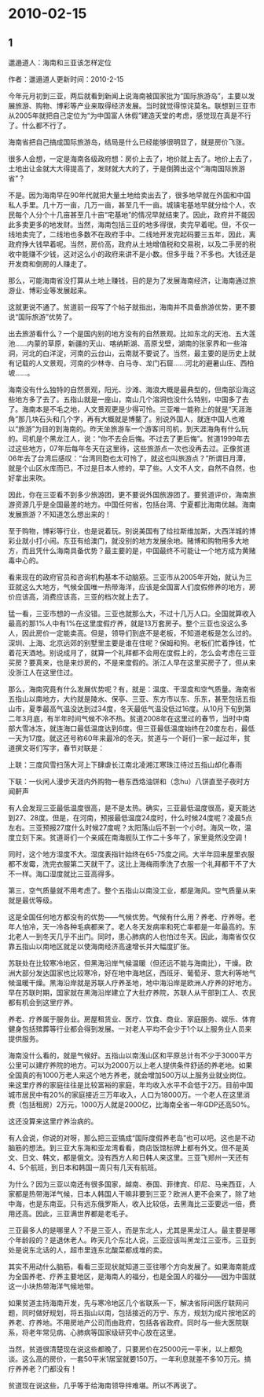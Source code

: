 # 2010-02-15

## 1

邋遢道人：海南和三亚该怎样定位

作者：邋遢道人更新时间：2010-2-15 

今年元月初到三亚，两后就看到新闻上说海南被国家批为“国际旅游岛”，主要以发展旅游、购物、博彩等产业来取得经济发展。当时就觉得惊诧莫名。联想到三亚市从2005年就把自己定位为“为中国富人休假”建造天堂的考虑，感觉现在真是不行了。什么都不行了。

海南省把自己搞成国际旅游岛，结局是什么已经能够很明显了，就是房价飞涨。

很多人会想，一定是海南各级政府想：房价上去了，地价就上去了。地价上去了，土地出让金就大大得提高了，发财就大大的了，于是倒腾出这个“海南国际旅游省”？

不是。因为海南早在90年代就把大量土地给卖出去了，很多地早就在外国和中国私人手里。几十万一亩，几万一亩，甚至几千一亩。城镇宅基地早就分给个人，农民每个人分个十几亩甚至几十亩“宅基地”的情况早就结束了。因此，政府并不能因此多卖更多的地发财。当然，海南包括三亚的地多得很，卖完早着呢。但，不仅一线地卖完了，二线地也多数不在政府手中。二线地开发完起码要三五年，因此，离政府挣大钱早着呢。当然，房价高，政府从土地增值税和交易税，以及二手房的税收中能赚不少钱，这对这么小的政府来讲不是小数。但多乎哉？不多也。大钱还是开发商和倒房的人赚走了。

那么，可能海南省没打算从土地上赚钱，目的是为了发展海南经济，让海南通过旅游业、博彩业等发展起来。

这就更说不通了。贫道前一段写了个帖子就指出，海南并不具备旅游优势，更不要说“国际旅游”优势了。

出去旅游看什么？一个是国内别的地方没有的自然景观。比如东北的天池、五大莲池……内蒙的草原，新疆的天山、喀纳斯湖、高原戈壁，湖南的张家界和一些溶洞，河北的白洋淀，河南的云台山，云南就不要说了。当然，最主要的是历史上就有记载的人文景观，河南的少林寺、白马寺、龙门石窟……河北的避暑山庄、西柏坡……。

海南没有什么独特的自然景观，阳光、沙滩、海浪大概是最典型的，但南部沿海这些地方多了去了。五指山就是一座山，南山几个溶洞也没什么特别，中国多了去了。海南本是不毛之地，人文景观更是少得可怜。三亚唯一能称上的就是“天涯海角”那几块石头和几个字，再有大概就是博鳌了。别说外国人，就连中国人也难以“旅游”为目的到海南的。昨天坐旅游车一个游客问司机，到天涯海角有什么玩的。司机是个黑龙江人，说：“你不去会后悔。不过去了更后悔”。贫道1999年去过这些地方，07年后每年冬天在这里待，这些旅游点一次也没再去过。正像贫道06年去了台湾后感叹：“台湾同胞也太可怜了，就这也叫旅游点？”所谓日月潭，就是个山区水库而已，不过是日本人修的，早了些。人文不人文，自然不自然，也好拿出来吹。

因此，你在三亚看不到多少旅游团，更不要说外国旅游团了。要贫道评价，海南旅游资源几乎是全国最差的地方。中国任何省，包括台湾、宁夏都比海南优越。海南发展旅游？不知道怎么想出来的！

至于购物，博彩等行业，也是说着玩。别说美国有了给拉斯维加斯，大西洋城的博彩业就小打小闹。东亚有给澳门，就没别的地方发展余地。赌博和购物用多大地方，而且凭什么海南具备优势？最主要的是，中国最终不可能让一个地方成为黄赌毒中心的。

看来现在的政府官员和咨询机构基本不动脑筋。三亚市从2005年开始，就认为三亚就这么大地方，气候全国唯一热带海洋，应该是全国富人们度假修养的地方，房价应该高，消费应该高，三亚的档次就上去了。

猛一看，三亚市想的一点没错。三亚也就那么大，不过十几万人口。全国就算收入最高的那1%人中有1%在这里度假疗养，就是13万套房子。整个三亚也没这么多人，因此房价一定能卖高。但是，领导们到底不是老板，不知道老板是怎么过的。深圳、上海、北京远郊的别墅里主要是谁在住呢？保姆和狗。老板们忙着挣钱，忙着花天酒地。别说成月了，就算一个礼拜都不会用在度假上的，怎么会考虑在三亚买房？要真来，也是来炒房的，不是来度假的。浙江人早在这里买房子了，但从来没浙江人在这里住过。

那么，海南究竟有什么发展优势呢？有，就是：温度、干湿度和空气质量。海南省五指山以南地方，大约就是陵水、保亭、三亚、东方市以东、乐东，甚至包括五指山市，夏季最高气温没达到过34度，冬天最低气温没低过16度。从10月下旬到第二年3月底，有半年时间气候不冷不热。贫道2008年在这里过的春节，当时中南部大雪冰冻，就连海口最低温度达到6度。但三亚最低温度始终在20度左右，最低一天为17度。就这还号称60年来最冷的冬天。贫道与一个哥们一家一起过年，贫道撰文哥们写字，春节对联是：

上联：三度风雪扫荡大河上下肆虐长江南北凌湘江寒珠江待过五指山却化春雨

下联：一伙闲人漫步天涯内外购物一巷东西烙油饼和（念hu）八饼直至子夜时方闻鼾声

有人会发现三亚最低温度很高，是不是太热。确实，三亚最低温度很高，夏天能达到27、28度。但是，在河南，预报最低温度24度时，什么时候24度呢？凌晨5点左右。三亚预报27度什么时候27度呢？太阳落山后不到一个小时。海风一吹，温度立刻下来。贫道哥们一个亲戚在南海舰队工作二十多年了，家里竟然没空调！

同时，这个地方湿度不大。湿度表指针始终在65-75度之间。大半年回来屋里衣服都不发霉，洗完衣服第二天就干了。这比上海梅雨季洗了衣服一个礼拜都干不了大不一样。海口湿度就比三亚高得多。

第三，空气质量就不用考虑了。整个五指山以南没工业，都是海风。空气质量从来就是最优等级。

这是全国任何地方都没有的优势——气候优势。气候有什么用？养老、疗养呀。老年人怕冷，天一冷各种毛病都来了。老人冬天发病率和死亡率都是一年最高的。东北老人一到冬天几乎不出门。同时，患心肺病的人也怕过冬天。因此，海南省仅仅靠五指山以南地区就足以使海南经济高速增长并大幅度扩张。

苏联处在比较寒冷地区，但黑海沿岸气候温暖（但还远不能与海南比），干燥。欧洲大部分发达国家也比较寒冷，好在地中海地区，西班牙、葡萄牙、意大利等地气候温暖干燥。黑海沿岸就是苏联人疗养圣地，地中海沿岸是欧洲人疗养的好地方。早在苏联时期，国家就在黑海沿岸建立了大批疗养院，苏联人从干部到工人、农民都有机会到这里疗养。

养老、疗养属于服务业。房屋租赁业、医疗、饮食、商业、家庭服务、娱乐、体育健身包括殡葬等行业都会得到发展。一对老人平均不会少于1个以上服务业人员来提供服务。

海南没什么看的，就是气候好。五指山以南浅山区和平原总计有不少于3000平方公里可以建疗养院的地方。可以为2000万以上老人提供条件舒适的养老地。如果全国真的有1000万老人来这个地方养老，就会增加500万以上服务业就业岗位。来这里疗养的家庭往往是比较富裕的家庭，年均收入水平不会低于2万。目前中国城市居民中有20%的家庭接近三万年收入，人口为18000万。一个老人在这里消费（包括租房）2万元，1000万人就是2000亿，比海南全省一年GDP还高50%。

这还没算来这里疗养治病的。

有人会说，你说的对呀，那么把三亚搞成“国际度假养老岛”也可以吧。这也是不动脑筋的想法。到三亚大东海和亚龙湾看看，商店饭馆标牌上都有外文。但不是英文、日文、韩文，都是俄文。没有西方人和日韩人来这里。三亚飞郑州一天还有4、5个航班，到日本和韩国一周只有几天有航班。

为什么？因为三亚以南还有很多国家，越南、泰国、菲律宾、印尼、马来西亚，人家都是热带海洋气候，日本人韩国人干嘛非要到三亚？欧洲人更不会来了，除了地中海，也是东南亚。只有远东俄罗斯人，收入比较低，去黑海比三亚要远一倍，费用还高。因此，三亚满世界都是老毛子。

三亚最多人的是哪里人？不是三亚人，而是东北人，尤其是黑龙江人。最主要是哪个年龄段的？是退休老人。昨天几个东北人说，三亚应该叫黑龙江三亚市。三亚到处是说东北话的人，超市里连东北酸菜都成堆的卖。

其实不用动什么脑筋，看看三亚现状就知道三亚往哪个方向发展了。如果海南能成为全国养老、疗养主要地区，是海南人的福分，也是全国人的福分——因为中国就这一小块热带海洋气候地带。

如果贫道主持海南开发，先与寒冷地区几个省联系一下，解决省际间医疗联网问题，同时做好规划，将五指山以南，包括接近的万宁、东方，规划为成片按地区的养老、疗养地。不用房地产公司而由政府，包括各省政府。同时与一些大医院联系，将老年常见病、心肺病等国家级研究中心放在这里。

当然，贫道很清楚现在说这些都晚了，只要房价在25000元一平米，以上都免谈。这么高的房价，一套50平米1居室就要150万。一年利息就差不多10万元。搞疗养养老？门都没有！

贫道现在说这些，几乎等于给海南领导拌难堪。所以不再说了。

